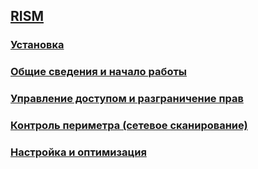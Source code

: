 ## [RISM](https://github.com/atilla777/rism)
### [Установка](./install/index.md)
### [Общие сведения и начало работы](./basic/index.md)
### [Управление доступом и разграничение прав](./rights/index.md)
### [Контроль периметра (сетевое сканирование)](./scan/index.md)
### [Настройка и оптимизация](./config/index.md)
